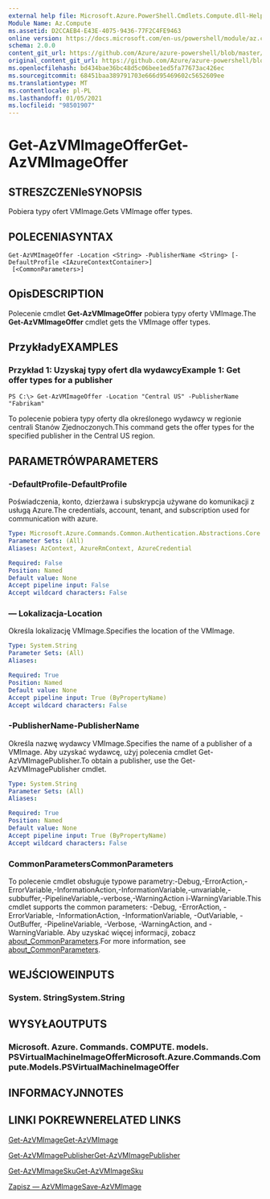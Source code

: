 ```yaml
---
external help file: Microsoft.Azure.PowerShell.Cmdlets.Compute.dll-Help.xml
Module Name: Az.Compute
ms.assetid: D2CCAEB4-E43E-4075-9436-77F2C4FE9463
online version: https://docs.microsoft.com/en-us/powershell/module/az.compute/get-azvmimageoffer
schema: 2.0.0
content_git_url: https://github.com/Azure/azure-powershell/blob/master/src/Compute/Compute/help/Get-AzVMImageOffer.md
original_content_git_url: https://github.com/Azure/azure-powershell/blob/master/src/Compute/Compute/help/Get-AzVMImageOffer.md
ms.openlocfilehash: bd434bae36bc48d5c06bee1ed5fa77673ac426ec
ms.sourcegitcommit: 68451baa389791703e666d95469602c5652609ee
ms.translationtype: MT
ms.contentlocale: pl-PL
ms.lasthandoff: 01/05/2021
ms.locfileid: "98501907"
---
```

# <span data-ttu-id="0edd3-101">Get-AzVMImageOffer</span><span class="sxs-lookup"><span data-stu-id="0edd3-101">Get-AzVMImageOffer</span></span>

## <span data-ttu-id="0edd3-102">STRESZCZENIe</span><span class="sxs-lookup"><span data-stu-id="0edd3-102">SYNOPSIS</span></span>
<span data-ttu-id="0edd3-103">Pobiera typy ofert VMImage.</span><span class="sxs-lookup"><span data-stu-id="0edd3-103">Gets VMImage offer types.</span></span>

## <span data-ttu-id="0edd3-104">POLECENIA</span><span class="sxs-lookup"><span data-stu-id="0edd3-104">SYNTAX</span></span>

```
Get-AzVMImageOffer -Location <String> -PublisherName <String> [-DefaultProfile <IAzureContextContainer>]
 [<CommonParameters>]
```

## <span data-ttu-id="0edd3-105">Opis</span><span class="sxs-lookup"><span data-stu-id="0edd3-105">DESCRIPTION</span></span>
<span data-ttu-id="0edd3-106">Polecenie cmdlet **Get-AzVMImageOffer** pobiera typy oferty VMImage.</span><span class="sxs-lookup"><span data-stu-id="0edd3-106">The **Get-AzVMImageOffer** cmdlet gets the VMImage offer types.</span></span>

## <span data-ttu-id="0edd3-107">Przykłady</span><span class="sxs-lookup"><span data-stu-id="0edd3-107">EXAMPLES</span></span>

### <span data-ttu-id="0edd3-108">Przykład 1: Uzyskaj typy ofert dla wydawcy</span><span class="sxs-lookup"><span data-stu-id="0edd3-108">Example 1: Get offer types for a publisher</span></span>
```
PS C:\> Get-AzVMImageOffer -Location "Central US" -PublisherName "Fabrikam"
```

<span data-ttu-id="0edd3-109">To polecenie pobiera typy oferty dla określonego wydawcy w regionie centrali Stanów Zjednoczonych.</span><span class="sxs-lookup"><span data-stu-id="0edd3-109">This command gets the offer types for the specified publisher in the Central US region.</span></span>

## <span data-ttu-id="0edd3-110">PARAMETRÓW</span><span class="sxs-lookup"><span data-stu-id="0edd3-110">PARAMETERS</span></span>

### <span data-ttu-id="0edd3-111">-DefaultProfile</span><span class="sxs-lookup"><span data-stu-id="0edd3-111">-DefaultProfile</span></span>
<span data-ttu-id="0edd3-112">Poświadczenia, konto, dzierżawa i subskrypcja używane do komunikacji z usługą Azure.</span><span class="sxs-lookup"><span data-stu-id="0edd3-112">The credentials, account, tenant, and subscription used for communication with azure.</span></span>

```yaml
Type: Microsoft.Azure.Commands.Common.Authentication.Abstractions.Core.IAzureContextContainer
Parameter Sets: (All)
Aliases: AzContext, AzureRmContext, AzureCredential

Required: False
Position: Named
Default value: None
Accept pipeline input: False
Accept wildcard characters: False
```

### <span data-ttu-id="0edd3-113">— Lokalizacja</span><span class="sxs-lookup"><span data-stu-id="0edd3-113">-Location</span></span>
<span data-ttu-id="0edd3-114">Określa lokalizację VMImage.</span><span class="sxs-lookup"><span data-stu-id="0edd3-114">Specifies the location of the VMImage.</span></span>

```yaml
Type: System.String
Parameter Sets: (All)
Aliases:

Required: True
Position: Named
Default value: None
Accept pipeline input: True (ByPropertyName)
Accept wildcard characters: False
```

### <span data-ttu-id="0edd3-115">-PublisherName</span><span class="sxs-lookup"><span data-stu-id="0edd3-115">-PublisherName</span></span>
<span data-ttu-id="0edd3-116">Określa nazwę wydawcy VMImage.</span><span class="sxs-lookup"><span data-stu-id="0edd3-116">Specifies the name of a publisher of a VMImage.</span></span>
<span data-ttu-id="0edd3-117">Aby uzyskać wydawcę, użyj polecenia cmdlet Get-AzVMImagePublisher.</span><span class="sxs-lookup"><span data-stu-id="0edd3-117">To obtain a publisher, use the Get-AzVMImagePublisher cmdlet.</span></span>

```yaml
Type: System.String
Parameter Sets: (All)
Aliases:

Required: True
Position: Named
Default value: None
Accept pipeline input: True (ByPropertyName)
Accept wildcard characters: False
```

### <span data-ttu-id="0edd3-118">CommonParameters</span><span class="sxs-lookup"><span data-stu-id="0edd3-118">CommonParameters</span></span>
<span data-ttu-id="0edd3-119">To polecenie cmdlet obsługuje typowe parametry:-Debug,-ErrorAction,-ErrorVariable,-InformationAction,-InformationVariable,-unvariable,-subbuffer,-PipelineVariable,-verbose,-WarningAction i-WarningVariable.</span><span class="sxs-lookup"><span data-stu-id="0edd3-119">This cmdlet supports the common parameters: -Debug, -ErrorAction, -ErrorVariable, -InformationAction, -InformationVariable, -OutVariable, -OutBuffer, -PipelineVariable, -Verbose, -WarningAction, and -WarningVariable.</span></span> <span data-ttu-id="0edd3-120">Aby uzyskać więcej informacji, zobacz [about_CommonParameters](http://go.microsoft.com/fwlink/?LinkID=113216).</span><span class="sxs-lookup"><span data-stu-id="0edd3-120">For more information, see [about_CommonParameters](http://go.microsoft.com/fwlink/?LinkID=113216).</span></span>

## <span data-ttu-id="0edd3-121">WEJŚCIOWE</span><span class="sxs-lookup"><span data-stu-id="0edd3-121">INPUTS</span></span>

### <span data-ttu-id="0edd3-122">System. String</span><span class="sxs-lookup"><span data-stu-id="0edd3-122">System.String</span></span>

## <span data-ttu-id="0edd3-123">WYSYŁA</span><span class="sxs-lookup"><span data-stu-id="0edd3-123">OUTPUTS</span></span>

### <span data-ttu-id="0edd3-124">Microsoft. Azure. Commands. COMPUTE. models. PSVirtualMachineImageOffer</span><span class="sxs-lookup"><span data-stu-id="0edd3-124">Microsoft.Azure.Commands.Compute.Models.PSVirtualMachineImageOffer</span></span>

## <span data-ttu-id="0edd3-125">INFORMACYJN</span><span class="sxs-lookup"><span data-stu-id="0edd3-125">NOTES</span></span>

## <span data-ttu-id="0edd3-126">LINKI POKREWNE</span><span class="sxs-lookup"><span data-stu-id="0edd3-126">RELATED LINKS</span></span>

[<span data-ttu-id="0edd3-127">Get-AzVMImage</span><span class="sxs-lookup"><span data-stu-id="0edd3-127">Get-AzVMImage</span></span>](./Get-AzVMImage.md)

[<span data-ttu-id="0edd3-128">Get-AzVMImagePublisher</span><span class="sxs-lookup"><span data-stu-id="0edd3-128">Get-AzVMImagePublisher</span></span>](./Get-AzVMImagePublisher.md)

[<span data-ttu-id="0edd3-129">Get-AzVMImageSku</span><span class="sxs-lookup"><span data-stu-id="0edd3-129">Get-AzVMImageSku</span></span>](./Get-AzVMImageSku.md)

[<span data-ttu-id="0edd3-130">Zapisz — AzVMImage</span><span class="sxs-lookup"><span data-stu-id="0edd3-130">Save-AzVMImage</span></span>](./Save-AzVMImage.md)


